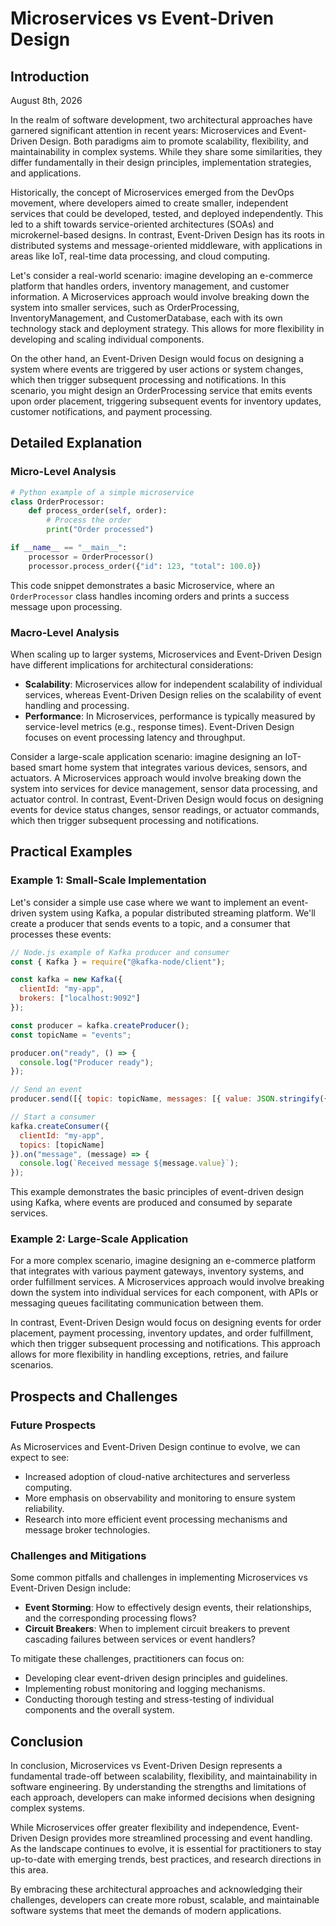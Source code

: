 # Microservices vs Event-Driven Design
## Introduction
August 8th, 2026

In the realm of software development, two architectural approaches have garnered significant attention in recent years: Microservices and Event-Driven Design. Both paradigms aim to promote scalability, flexibility, and maintainability in complex systems. While they share some similarities, they differ fundamentally in their design principles, implementation strategies, and applications.

Historically, the concept of Microservices emerged from the DevOps movement, where developers aimed to create smaller, independent services that could be developed, tested, and deployed independently. This led to a shift towards service-oriented architectures (SOAs) and microkernel-based designs. In contrast, Event-Driven Design has its roots in distributed systems and message-oriented middleware, with applications in areas like IoT, real-time data processing, and cloud computing.

Let's consider a real-world scenario: imagine developing an e-commerce platform that handles orders, inventory management, and customer information. A Microservices approach would involve breaking down the system into smaller services, such as OrderProcessing, InventoryManagement, and CustomerDatabase, each with its own technology stack and deployment strategy. This allows for more flexibility in developing and scaling individual components.

On the other hand, an Event-Driven Design would focus on designing a system where events are triggered by user actions or system changes, which then trigger subsequent processing and notifications. In this scenario, you might design an OrderProcessing service that emits events upon order placement, triggering subsequent events for inventory updates, customer notifications, and payment processing.

## Detailed Explanation
### Micro-Level Analysis

```python
# Python example of a simple microservice
class OrderProcessor:
    def process_order(self, order):
        # Process the order
        print("Order processed")

if __name__ == "__main__":
    processor = OrderProcessor()
    processor.process_order({"id": 123, "total": 100.0})
```

This code snippet demonstrates a basic Microservice, where an `OrderProcessor` class handles incoming orders and prints a success message upon processing.

### Macro-Level Analysis

When scaling up to larger systems, Microservices and Event-Driven Design have different implications for architectural considerations:

* **Scalability**: Microservices allow for independent scalability of individual services, whereas Event-Driven Design relies on the scalability of event handling and processing.
* **Performance**: In Microservices, performance is typically measured by service-level metrics (e.g., response times). Event-Driven Design focuses on event processing latency and throughput.

Consider a large-scale application scenario: imagine designing an IoT-based smart home system that integrates various devices, sensors, and actuators. A Microservices approach would involve breaking down the system into services for device management, sensor data processing, and actuator control. In contrast, Event-Driven Design would focus on designing events for device status changes, sensor readings, or actuator commands, which then trigger subsequent processing and notifications.

## Practical Examples
### Example 1: Small-Scale Implementation

Let's consider a simple use case where we want to implement an event-driven system using Kafka, a popular distributed streaming platform. We'll create a producer that sends events to a topic, and a consumer that processes these events:

```javascript
// Node.js example of Kafka producer and consumer
const { Kafka } = require("@kafka-node/client");

const kafka = new Kafka({
  clientId: "my-app",
  brokers: ["localhost:9092"]
});

const producer = kafka.createProducer();
const topicName = "events";

producer.on("ready", () => {
  console.log("Producer ready");
});

// Send an event
producer.send([{ topic: topicName, messages: [{ value: JSON.stringify({ type: "order-placed" }) }] }]);

// Start a consumer
kafka.createConsumer({
  clientId: "my-app",
  topics: [topicName]
}).on("message", (message) => {
  console.log(`Received message ${message.value}`);
});
```

This example demonstrates the basic principles of event-driven design using Kafka, where events are produced and consumed by separate services.

### Example 2: Large-Scale Application

For a more complex scenario, imagine designing an e-commerce platform that integrates with various payment gateways, inventory systems, and order fulfillment services. A Microservices approach would involve breaking down the system into individual services for each component, with APIs or messaging queues facilitating communication between them.

In contrast, Event-Driven Design would focus on designing events for order placement, payment processing, inventory updates, and order fulfillment, which then trigger subsequent processing and notifications. This approach allows for more flexibility in handling exceptions, retries, and failure scenarios.

## Prospects and Challenges
### Future Prospects

As Microservices and Event-Driven Design continue to evolve, we can expect to see:

* Increased adoption of cloud-native architectures and serverless computing.
* More emphasis on observability and monitoring to ensure system reliability.
* Research into more efficient event processing mechanisms and message broker technologies.

### Challenges and Mitigations

Some common pitfalls and challenges in implementing Microservices vs Event-Driven Design include:

* **Event Storming**: How to effectively design events, their relationships, and the corresponding processing flows?
* **Circuit Breakers**: When to implement circuit breakers to prevent cascading failures between services or event handlers?

To mitigate these challenges, practitioners can focus on:

* Developing clear event-driven design principles and guidelines.
* Implementing robust monitoring and logging mechanisms.
* Conducting thorough testing and stress-testing of individual components and the overall system.

## Conclusion

In conclusion, Microservices vs Event-Driven Design represents a fundamental trade-off between scalability, flexibility, and maintainability in software engineering. By understanding the strengths and limitations of each approach, developers can make informed decisions when designing complex systems.

While Microservices offer greater flexibility and independence, Event-Driven Design provides more streamlined processing and event handling. As the landscape continues to evolve, it is essential for practitioners to stay up-to-date with emerging trends, best practices, and research directions in this area.

By embracing these architectural approaches and acknowledging their challenges, developers can create more robust, scalable, and maintainable software systems that meet the demands of modern applications.